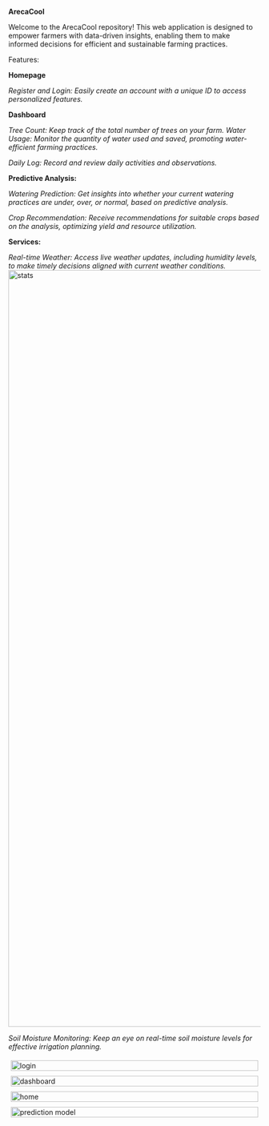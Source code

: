**ArecaCool**

Welcome to the ArecaCool repository! This web application is designed to empower farmers with data-driven insights, enabling them to make informed decisions for efficient and sustainable farming practices.

Features:

**Homepage**

*Register and Login: Easily create an account with a unique ID to access personalized features.*

**Dashboard**


*Tree Count: Keep track of the total number of trees on your farm.*
*Water Usage: Monitor the quantity of water used and saved, promoting water-efficient farming practices.*

*Daily Log: Record and review daily activities and observations.*

**Predictive Analysis:**

*Watering Prediction: Get insights into whether your current watering practices are under, over, or normal, based on predictive analysis.*

*Crop Recommendation: Receive recommendations for suitable crops based on the analysis, optimizing yield and resource utilization.*

**Services:**

*Real-time Weather: Access live weather updates, including humidity levels, to make timely decisions aligned with current weather conditions.*<img width="1512" alt="stats" src="https://github.com/Rithvik0410/ArecaCool/assets/134826767/e6f24788-7abc-40bf-856d-8dd9f9536210">


*Soil Moisture Monitoring: Keep an eye on real-time soil moisture levels for effective irrigation planning.*
<div style="display: flex; flex-wrap: wrap;">
  <div style="flex: 50%; padding: 5px;">
    <img src="https://github.com/Rithvik0410/ArecaCool/assets/134826767/a915fa9d-68d8-4c11-913e-dc0f5ca63517" alt="login" style="width: 100%; height: auto;">
  </div>
  <div style="flex: 50%; padding: 5px;">
    <img src="https://github.com/Rithvik0410/ArecaCool/assets/134826767/9324a0c2-d481-4a5d-9f21-cfb582195238" alt="dashboard" style="width: 100%; height: auto;">
  </div>
  <div style="flex: 50%; padding: 5px;">
    <img src="https://github.com/Rithvik0410/ArecaCool/assets/134826767/64957370-62b1-434d-8790-5be4941999ff" alt="home" style="width: 100%; height: auto;">
  </div>
  <div style="flex: 50%; padding: 5px;">
    <img src="https://github.com/Rithvik0410/ArecaCool/assets/134826767/47fac9dd-aaf3-4932-a3da-f7f3751495a1" alt="prediction model" style="width: 100%; height: auto;">
  </div>
</div>

